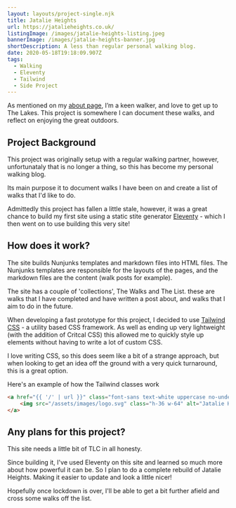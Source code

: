 ```yaml
---
layout: layouts/project-single.njk
title: Jatalie Heights
url: https://jatalieheights.co.uk/
listingImage: /images/jatalie-heights-listing.jpeg
bannerImage: /images/jatalie-heights-banner.jpg
shortDescription: A less than regular personal walking blog.
date: 2020-05-18T19:18:09.907Z
tags:
  - Walking
  - Eleventy
  - Tailwind
  - Side Project
---
```

As mentioned on my [about page](/about/), Iʼm a keen walker, and love to get up to The Lakes. This project is somewhere I can document these walks, and reflect on enjoying the great outdoors.

## Project Background

This project was originally setup with a regular walking partner, however, unfortunataly that is no longer a thing, so this has become my personal walking blog.

Its main purpose it to document walks I have been on and create a list of walks that I'd like to do.

Admittedly this project has fallen a little stale, however, it was a great chance to build my first site using a static stite generator  [Eleventy](https://www.11ty.dev/) - which I then went on to use building this very site!

## How does it work?

The site builds Nunjunks templates and markdown files into HTML files. The Nunjunks templates are responsible for the layouts of the pages, and the markdown files are the content (walk posts for example).

The site has a couple of 'collections', The Walks and The List. these are walks that I have completed and have written a post about, and walks that I aim to do in the future.

When developing a fast prototype for this project, I decided to use [Tailwind CSS](https://tailwindcss.com/) - a utility based CSS framework. As well as ending up very lightweight (with the addition of Critcal CSS) this allowed me to quickly style up elements without having to write a lot of custom CSS.

I love writing CSS, so this does seem like a bit of a strange approach, but when looking to get an idea off the ground with a very quick turnaround, this is a great option.

Here's an example of how the Tailwind classes work

```html
<a href="{{ '/' | url }}" class="font-sans text-white uppercase no-underline text-5xl text-center mt-12">
	<img src="/assets/images/logo.svg" class="h-36 w-64" alt="Jatalie Heights logo">
</a>
```

## Any plans for this project?

This site needs a little bit of TLC in all honesty. 

Since building it, I've used Eleventy on this site and learned so much more about how powerful it can be. So I plan to do a complete rebuild of Jatalie Heights. Making it easier to update and look a little nicer!

Hopefully once lockdown is over, I'll be able to get a bit further afield and cross some walks off the list.